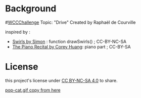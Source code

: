# Background
#[WCCChallenge](https://openprocessing.org/curation/78544) Topic: "Drive" Created by Raphaël de Courville
 
inspired by :
- [Swirls by Simon](https://openprocessing.org/sketch/1965018) : function  drawSwirls() ; CC-BY-NC-SA
- [The Piano Recital by Corey Huang](https://openprocessing.org/sketch/1174589): piano part ; CC-BY-SA

# License
this project's license under [CC BY-NC-SA 4.0](https://creativecommons.org/licenses/by-nc-sa/4.0/) to share.

[pop-cat.gif copy from here](https://tenor.com/zh-CN/view/cat-pop-pop-pop-gif-16319364397652838913)

